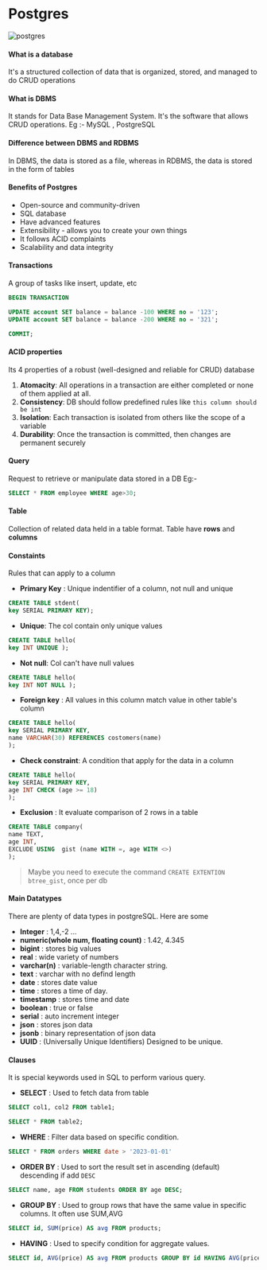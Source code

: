 # Postgres 
![postgres](https://www.ovhcloud.com/sites/default/files/styles/text_media_horizontal/public/2021-09/ECX-1909_Hero_PostgreSQL_600x400%402x.webp)


#### What is a database
It's a structured collection of data that is organized, stored, and managed to do CRUD operations

#### What is DBMS
It stands for Data Base Management System. It's the software that allows CRUD operations.
Eg :- MySQL , PostgreSQL

#### Difference between DBMS and RDBMS
In DBMS, the data is stored as a file, whereas in RDBMS, the data is stored in the form of tables

#### Benefits of Postgres
- Open-source and community-driven
- SQL database
- Have advanced features
- Extensibility - allows you to create your own things
- It follows ACID complaints
- Scalability and data integrity

#### Transactions
A group of tasks like insert, update, etc

```SQL
BEGIN TRANSACTION

UPDATE account SET balance = balance -100 WHERE no = '123';
UPDATE account SET balance = balance -200 WHERE no = '321';

COMMIT;

```

#### ACID properties
Its 4 properties of a robust (well-designed and reliable for CRUD)  database

1. **Atomacity**: All operations in a transaction are either completed or none of them applied at all.
2. **Consistency**: DB should follow predefined rules like `this column should be int`
3. **Isolation**: Each transaction is isolated from others like the scope of a variable
4. **Durability**: Once the transaction is committed, then changes are permanent securely

#### Query 
Request to retrieve or manipulate data stored in a DB
Eg:-
```SQL
SELECT * FROM employee WHERE age>30;
```

#### Table
Collection of related data held in a table format. Table have **rows** and **columns**

#### Constaints
Rules that can apply to a column


- **Primary Key** : Unique indentifier of a column, not null and unique
```sql
CREATE TABLE stdent(
key SERIAL PRIMARY KEY);
```

- **Unique**: The col contain only unique values
```sql
CREATE TABLE hello(
key INT UNIQUE );
```

- **Not null**: Col can't have null values
```sql
CREATE TABLE hello(
key INT NOT NULL );
```

- **Foreign key** : All values in this column match value in other table's column
```sql
CREATE TABLE hello(
key SERIAL PRIMARY KEY,
name VARCHAR(30) REFERENCES costomers(name)
);
```

- **Check constraint**: A condition that apply for the data in a column
```sql
CREATE TABLE hello(
key SERIAL PRIMARY KEY,
age INT CHECK (age >= 18)
);
```

- **Exclusion** : It evaluate comparison of 2 rows in a table
```sql
CREATE TABLE company(
name TEXT,
age INT,
EXCLUDE USING  gist (name WITH =, age WITH <>)
);
```
> Maybe you need to execute the command `CREATE EXTENTION btree_gist`, once per db

#### Main Datatypes 
There are plenty of data types in postgreSQL. Here are some

- **Integer** : 1,4,-2 ...
- **numeric(whole num, floating count)** : 1.42, 4.345
- **bigint** : stores big values
- **real** : wide variety of numbers
- **varchar(n)** : variable-length character string.
- **text** : varchar with no defind length
- **date** : stores date value
- **time** : stores a time of day.
- **timestamp** : stores time and date
- **boolean** : true or false
- **serial** : auto increment integer
- **json** : stores json data
- **jsonb** : binary representation of json data
- **UUID** : (Universally Unique Identifiers) Designed to be unique.

#### Clauses
It is special keywords used in SQL to perform various query.

- **SELECT** : Used to fetch data from table
```sql
SELECT col1, col2 FROM table1;
```
```sql
SELECT * FROM table2;
```

- **WHERE** : Filter data based on specific condition.
```sql
SELECT * FROM orders WHERE date > '2023-01-01'
```

- **ORDER BY** : Used to sort the result set in ascending (default) descending if add `DESC`
```sql
SELECT name, age FROM students ORDER BY age DESC;
```

- **GROUP BY** : Used to group rows that have the same value in specific columns. It often use SUM,AVG
```sql
SELECT id, SUM(price) AS avg FROM products;
```

- **HAVING** : Used to specify condition for aggregate values.
```sql
SELECT id, AVG(price) AS avg FROM products GROUP BY id HAVING AVG(price) > 3```




